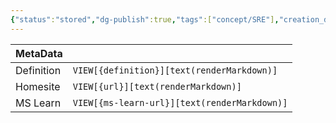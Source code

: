 ```yaml
---
{"status":"stored","dg-publish":true,"tags":["concept/SRE"],"creation_date":"2024-05-06 08:39","definition":"undefined","ms-learn-url":"undefined","url":"undefined","aliases":null,"permalink":"/concepts/contract-first-api-development/","dgPassFrontmatter":true}
---
```



| MetaData   |                                              |
| ---------- | -------------------------------------------- |
| Definition | `VIEW[{definition}][text(renderMarkdown)]`   |
| Homesite   | `VIEW[{url}][text(renderMarkdown)]`          |
| MS Learn   | `VIEW[{ms-learn-url}][text(renderMarkdown)]` |
